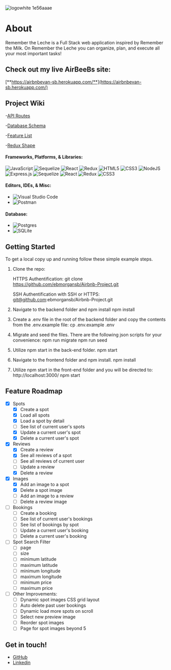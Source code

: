 ![logowhite 1e56aaae](https://user-images.githubusercontent.com/104551393/208228222-1d71f578-0855-4f19-a94f-89cea62b76ef.png)

# About

Remember the Leche is a Full Stack web application inspired by Remember the Milk. On Remember the Leche you can organize, plan, and execute all your most important tasks!

## Check out my live AirBeeBs site:
[**https://airbnbevan-sb.herokuapp.com/**](https://airbnbevan-sb.herokuapp.com/)

## Project Wiki
-[API Routes](https://github.com/ebmorgansb/Airbnb-Project/blob/main/docs/API-docs-AirBnB.md)

-[Database Schema](https://github.com/ebmorgansb/Airbnb-Project/wiki/Database-Schema)

-[Feature List](https://github.com/alexiswest98/rem-the-milk/wiki/Feature-List)

-[Redux Shape](https://github.com/ebmorgansb/Airbnb-Project/wiki/Redux-Shape)

#### Frameworks, Platforms, & Libraries:
![JavaScript](https://img.shields.io/badge/javascript-%23323330.svg?style=for-the-badge&logo=javascript&logoColor=%23F7DF1E)
![Sequelize](https://img.shields.io/badge/Sequelize-52B0E7?style=for-the-badge&logo=Sequelize&logoColor=white)
![React](https://img.shields.io/badge/react-%2320232a.svg?style=for-the-badge&logo=react&logoColor=%2361DAFB)
![Redux](https://img.shields.io/badge/redux-%23593d88.svg?style=for-the-badge&logo=redux&logoColor=white)
![HTML5](https://img.shields.io/badge/html5-%23E34F26.svg?style=for-the-badge&logo=html5&logoColor=white)
![CSS3](https://img.shields.io/badge/css3-%231572B6.svg?style=for-the-badge&logo=css3&logoColor=white)
![NodeJS](https://img.shields.io/badge/node.js-6DA55F?style=for-the-badge&logo=node.js&logoColor=white)
![Express.js](https://img.shields.io/badge/express.js-%23404d59.svg?style=for-the-badge&logo=express&logoColor=%2361DAFB)
![Sequelize](https://img.shields.io/badge/Sequelize-52B0E7?style=for-the-badge&logo=Sequelize&logoColor=white)
![React](https://img.shields.io/badge/react-%2320232a.svg?style=for-the-badge&logo=react&logoColor=%2361DAFB)
![Redux](https://img.shields.io/badge/redux-%23593d88.svg?style=for-the-badge&logo=redux&logoColor=white)
![CSS3](https://img.shields.io/badge/css3-%231572B6.svg?style=for-the-badge&logo=css3&logoColor=white)

 #### Editors, IDEs, & Misc:
 - ![Visual Studio Code](https://img.shields.io/badge/Visual%20Studio%20Code-0078d7.svg?style=for-the-badge&logo=visual-studio-code&logoColor=white)
 - ![Postman](https://img.shields.io/badge/Postman-FF6C37?style=for-the-badge&logo=postman&logoColor=white)


#### Database:
- ![Postgres](https://img.shields.io/badge/postgres-%23316192.svg?style=for-the-badge&logo=postgresql&logoColor=white)
- ![SQLite](https://img.shields.io/badge/sqlite-%2307405e.svg?style=for-the-badge&logo=sqlite&logoColor=white)

<!-- GETTING STARTED -->
## Getting Started

To get a local copy up and running follow these simple example steps.

1. Clone the repo:


    HTTPS Authentification:
    git clone https://github.com/ebmorgansb/Airbnb-Project.git

    SSH Authentification with SSH or HTTPS:
    git@github.com:ebmorgansb/Airbnb-Project.git


2. Navigate to the backend folder and npm install
    npm install
  
3. Create a .env file in the root of the backend folder and copy the contents from the .env.example file:
    cp .env.example .env

4. Migrate and seed the files. There are the following json scripts for your convenience:
    npm run migrate
    npm run seed
    
5. Utilize npm start in the back-end folder.
    npm start
 
6. Navigate to the frontend folder and npm install.
    npm install
    
7. Utilize npm start in the front-end folder and you will be directed to: http://localhost:3000/
    npm start

## Feature Roadmap

- [x] Spots
    - [x] Create a spot
    - [x] Load all spots
    - [x] Load a spot by detail
    - [ ] See list of current user's spots
    - [x] Update a current user's spot
    - [x] Delete a current user's spot
- [x] Reviews
    - [x] Create a review
    - [x] See all reviews of a spot
    - [ ] See all reviews of current user
    - [ ] Update a review
    - [x] Delete a review
- [x] Images
    - [x] Add an image to a spot
    - [x] Delete a spot image
    - [ ] Add an image to a review
    - [ ] Delete a review image
- [ ] Bookings
    - [ ] Create a booking
    - [ ] See list of current user's bookings
    - [ ] See list of bookings by spot
    - [ ] Update a current user's booking
    - [ ] Delete a current user's booking
- [ ] Spot Search Filter
    - [ ] page
    - [ ] size
    - [ ] minimum latitude
    - [ ] maximum latitude
    - [ ] minimum longitude
    - [ ] maximum longitude
    - [ ] minimum price
    - [ ] maximum price
- [ ] Other Improvements:
    - [ ] Dynamic spot images CSS grid layout
    - [ ] Auto delete past user bookings
    - [ ] Dynamic load more spots on scroll
    - [ ] Select new preview image
    - [ ] Reorder spot images
    - [ ] Page for spot images beyond 5

## Get in touch!

- [GitHub](https://github.com/ebmorgansb)
- [Linkedin](https://www.linkedin.com/in/evan-morgan-9a2723132/)
